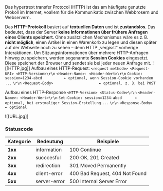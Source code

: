 Das hypertrext transfer Protocol (HTTP) ist das am häufigste genutzte Prokoll im Internet, voallem für die Kommunikatio zwischen Webbrosern und Webservern.

Das **HTTP-Protokoll** basiert auf **textuellen Daten** und ist **zustandslos**. Das bedeutet, dass der Server **keine Informationen über frühere Anfragen eines Clients speichert**. Ohne zusätzlichen Mechanismus wäre es z. B. **nicht möglich**, einen Artikel in einen Warenkorb zu legen und diesen später auf der Webseite noch zu sehen – denn HTTP „vergisst“ vorherige Interaktionen. Um Sitzungsinformationen über mehrere HTTP-Anfragen hinweg zu speichern, werden sogenannte **Session Cookies** eingesetzt. Diese speichert der Browser und sendet sie bei jeder neuen Anfrage mit.
![[HTTP.jpg]]
Aufbau eines HTTP-Request:
`<request methode> <Request-URI> <HTTP-Version>\r\n`
`<Header-Name>: <Header-Wert>\r\n`
`Cookie: session=1234-abcd          ← optional, wenn Session-Cookie vorhanden`
`...`
`\r\n`
`<Request-Body>                     ← optional, z. B. bei POST`


Aufbau eines HTTP-Response
`<HTTP-Version> <Status-Code>\r\n`
`<Header-Name>: <Header-Wert>\r\n`
`Set-Cookie: session=1234-abcd      ← optional, bei erstmaliger Session-Erstellung`
`...`
`\r\n`
`<Response-Body>                    ← optional`


![[URL.jpg]]

### Statuscode
| Kategorie | Bedeutung    | Beispiele                      |
| --------- | ------------ | ------------------------------ |
| **1xx**   | information  | 100 Continue                   |
| **2xx**   | succcesful   | 200 OK, 201 Created            |
| **3xx**   | redirection  | 301 Moved Permanently          |
| **4xx**   | client-error | 400 Bad Request, 404 Not Found |
| **5xx**   | server-error | 500 Internal Server Error      |
